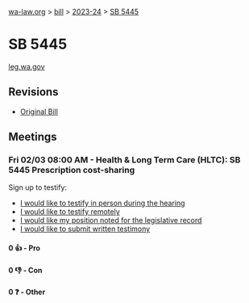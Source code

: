 [wa-law.org](/) > [bill](/bill/) > [2023-24](/bill/2023-24/) > [SB 5445](/bill/2023-24/sb/5445/)

# SB 5445
[leg.wa.gov](https://app.leg.wa.gov/billsummary?BillNumber=5445&Year=2023&Initiative=false)

## Revisions
* [Original Bill](1/)

## Meetings
### Fri 02/03 08:00 AM - Health & Long Term Care (HLTC): SB 5445 Prescription cost-sharing
Sign up to testify:
* [I would like to testify in person during the hearing](https://app.leg.wa.gov/csi/Testifier/Add?chamber=House&mId=30541&aId=150371&caId=20894&tId=1)
* [I would like to testify remotely](https://app.leg.wa.gov/csi/Testifier/Add?chamber=House&mId=30541&aId=150371&caId=20894&tId=2)
* [I would like my position noted for the legislative record](https://app.leg.wa.gov/csi/Testifier/Add?chamber=House&mId=30541&aId=150371&caId=20894&tId=3)
* [I would like to submit written testimony](https://app.leg.wa.gov/csi/Testifier/Add?chamber=House&mId=30541&aId=150371&caId=20894&tId=4)

#### 0 👍 - Pro

#### 0 👎 - Con

#### 0 ❓ - Other
